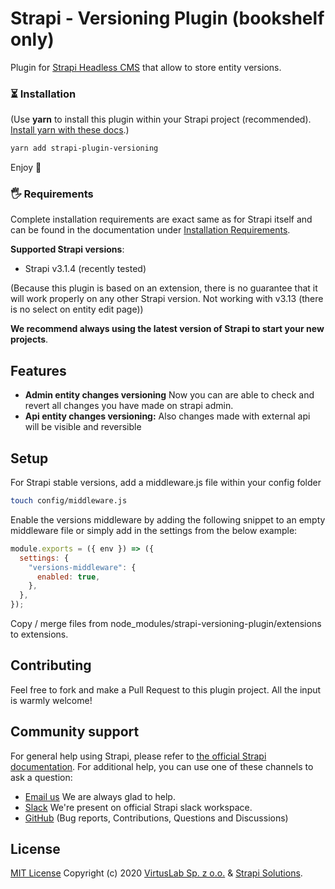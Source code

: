 # Strapi - Versioning Plugin (bookshelf only)

Plugin for [Strapi Headless CMS](https://github.com/strapi/strapi) that allow to
store entity versions.

### ⏳ Installation

(Use **yarn** to install this plugin within your Strapi project (recommended).
[Install yarn with these docs](https://yarnpkg.com/lang/en/docs/install/).)

```bash
yarn add strapi-plugin-versioning
```

Enjoy 🎉

### 🖐 Requirements

Complete installation requirements are exact same as for Strapi itself and can
be found in the documentation under
<a href="https://strapi.io/documentation/v3.x/installation/cli.html#step-1-make-sure-requirements-are-met">Installation
Requirements</a>.

**Supported Strapi versions**:

- Strapi v3.1.4 (recently tested)

(Because this plugin is based on an extension, there is no guarantee that it
will work properly on any other Strapi version. Not working with v3.13 (there is
no select on entity edit page))

**We recommend always using the latest version of Strapi to start your new
projects**.

## Features

- **Admin entity changes versioning** Now you can are able to check and revert
  all changes you have made on strapi admin.
- **Api entity changes versioning:** Also changes made with external api will be
  visible and reversible

## Setup

For Strapi stable versions, add a middleware.js file within your config folder

```bash
touch config/middleware.js
```

Enable the versions middleware by adding the following snippet to an empty
middleware file or simply add in the settings from the below example:

```js script
module.exports = ({ env }) => ({
  settings: {
    "versions-middleware": {
      enabled: true,
    },
  },
});
```

Copy / merge files from node_modules/strapi-versioning-plugin/extensions to
extensions.

## Contributing

Feel free to fork and make a Pull Request to this plugin project. All the input
is warmly welcome!

## Community support

For general help using Strapi, please refer to
[the official Strapi documentation](https://strapi.io/documentation/). For
additional help, you can use one of these channels to ask a question:

- [Email us](mailto:strapi@virtuslab.com) We are always glad to help.
- [Slack](http://slack.strapi.io) We're present on official Strapi slack
  workspace.
- [GitHub](https://github.com/VirtusLab/strapi-molecules/issues) (Bug reports,
  Contributions, Questions and Discussions)

## License

[MIT License](LICENSE.md) Copyright (c) 2020
[VirtusLab Sp. z o.o.](https://virtuslab.com/) &amp;
[Strapi Solutions](https://strapi.io/).

